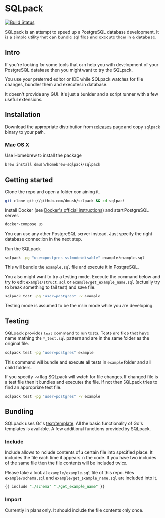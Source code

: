 # SQLpack 

[![Build Status](https://travis-ci.org/dmush/sqlpack.svg?branch=master)](https://travis-ci.org/dmush/sqlpack)

SQLpack is an attempt to speed up a PostgreSQL database development. It is a simple utility that can bundle sql files and execute them in a database.

## Intro

If you're looking for some tools that can help you with development of your PostgreSQL database then you might want to try the SQLpack.

You use your preferred editor or IDE while SQLpack watches for file changes, bundles them and executes in database. 

It doesn't provide any GUI. It's just a bunlder and a script runner with a few useful extensions.

## Installation

Download the appropriate distribution from [releases](https://github.com/dmush/sqlpack/releases) page and copy `sqlpack` binary to your path.

### Mac OS X

Use Homebrew to install the package.

```bash
brew install dmush/homebrew-sqlpack/sqlpack
``` 

## Getting started

Clone the repo and open a folder containing it.

```bash
git clone git://github.com/dmush/sqlpack && cd sqlpack
```

Install Docker (see [Docker's official instructions](https://docs.docker.com)) and start PostgreSQL server.

```bash
docker-compose up
```

You can use any other PostgreSQL server instead. Just specify the right database connection in the next step.

Run the SQLpack.

```bash
sqlpack -pg "user=postgres sslmode=disable" example/example.sql
```

This will bundle the `example.sql` file and execute it in PostgreSQL.

You also might want to try a testing mode. Execute the command below and try to edit `example/struct.sql` or `example/get_example_name.sql` (actually try to break something to fail test) and save file.

```bash
sqlpack test -pg "user=postgres" -w example
```

Testing mode is assumed to be the main mode while you are developing.

## Testing

SQLpack provides `test` command to run tests. Tests are files that have name mathing the `*_test.sql` pattern and are in the same folder as the original file.

```bash
sqlpack test -pg "user=postgres" example
```

This command will bundle and execute all tests in `example` folder and all child folders.

If you specify `-w` flag SQLpack will watch for file changes. If changed file is a test file then it bundles and executes the file. If not then SQLpack tries to find an appropriate test file.

```bash
sqlpack test -pg "user=postgres" -w example
```

## Bundling

SQLpack uses Go's [text/template](https://golang.org/pkg/text/template). All the basic functionality of Go's templates is available. A few additional functions provided by SQLpack.

### Include

Include allows to include contents of a certain file into specified place. It includes the file each time it appears in the code. If you have two includes of the same file then the file contents will be included twice.

Please take a look at `example/example.sql` file of this repo. Files `example/schema.sql` and `example/get_example_name.sql` are included into it.

```sql
{{ include "./schema" "./get_example_name" }}
```

### Import

Currently in plans only. It should include the file contents only once.

